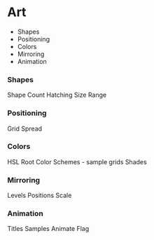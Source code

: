 # Art
- Shapes
- Positioning
- Colors
- Mirroring
- Animation

### Shapes
Shape Count
Hatching
Size Range

### Positioning
Grid
Spread

### Colors
HSL
Root Color
Schemes - sample grids
Shades

### Mirroring
Levels
Positions
Scale

### Animation
Titles
Samples
Animate Flag